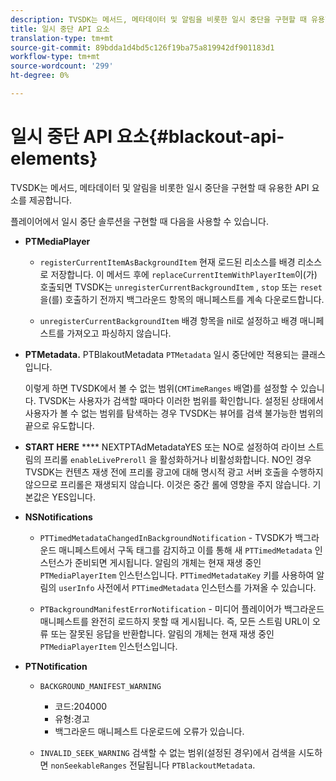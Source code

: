 ```yaml
---
description: TVSDK는 메서드, 메타데이터 및 알림을 비롯한 일시 중단을 구현할 때 유용한 API 요소를 제공합니다.
title: 일시 중단 API 요소
translation-type: tm+mt
source-git-commit: 89bdda1d4bd5c126f19ba75a819942df901183d1
workflow-type: tm+mt
source-wordcount: '299'
ht-degree: 0%

---
```



# 일시 중단 API 요소{#blackout-api-elements}

TVSDK는 메서드, 메타데이터 및 알림을 비롯한 일시 중단을 구현할 때 유용한 API 요소를 제공합니다.

플레이어에서 일시 중단 솔루션을 구현할 때 다음을 사용할 수 있습니다.

* **PTMediaPlayer**

   * `registerCurrentItemAsBackgroundItem` 현재 로드된 리소스를 배경 리소스로 저장합니다. 이 메서드 후에 `replaceCurrentItemWithPlayerItem`이(가) 호출되면 TVSDK는 `unregisterCurrentBackgroundItem` , `stop` 또는 `reset`을(를) 호출하기 전까지 백그라운드 항목의 매니페스트를 계속 다운로드합니다.

   * `unregisterCurrentBackgroundItem` 배경 항목을 nil로 설정하고 배경 매니페스트를 가져오고 파싱하지 않습니다.

* **PTMetadata.** PTBlakoutMetadata `PTMetadata` 일시 중단에만 적용되는 클래스입니다.

   이렇게 하면 TVSDK에서 볼 수 없는 범위(`CMTimeRanges` 배열)를 설정할 수 있습니다. TVSDK는 사용자가 검색할 때마다 이러한 범위를 확인합니다. 설정된 상태에서 사용자가 볼 수 없는 범위를 탐색하는 경우 TVSDK는 뷰어를 검색 불가능한 범위의 끝으로 유도합니다.

* **START HERE** **** NEXTPTAdMetadataYES 또는 NO로 설정하여 라이브 스트림의 프리롤 `enableLivePreroll` 을 활성화하거나 비활성화합니다. NO인 경우 TVSDK는 컨텐츠 재생 전에 프리롤 광고에 대해 명시적 광고 서버 호출을 수행하지 않으므로 프리롤은 재생되지 않습니다. 이것은 중간 롤에 영향을 주지 않습니다. 기본값은 YES입니다.

* **NSNotifications**

   * `PTTimedMetadataChangedInBackgroundNotification` - TVSDK가 백그라운드 매니페스트에서 구독 태그를 감지하고 이를 통해 새  `PTTimedMetadata` 인스턴스가 준비되면 게시됩니다. 알림의 개체는 현재 재생 중인 `PTMediaPlayerItem` 인스턴스입니다. `PTTimedMetadataKey` 키를 사용하여 알림의 `userInfo` 사전에서 `PTTimedMetadata` 인스턴스를 가져올 수 있습니다.

   * `PTBackgroundManifestErrorNotification` - 미디어 플레이어가 백그라운드 매니페스트를 완전히 로드하지 못할 때 게시됩니다. 즉, 모든 스트림 URL이 오류 또는 잘못된 응답을 반환합니다. 알림의 개체는 현재 재생 중인 `PTMediaPlayerItem` 인스턴스입니다.

* **PTNotification**

   * `BACKGROUND_MANIFEST_WARNING`

      * 코드:204000
      * 유형:경고
      * 백그라운드 매니페스트 다운로드에 오류가 있습니다.
   * `INVALID_SEEK_WARNING` 검색할 수 없는 범위(설정된 경우)에서 검색을 시도하면  `nonSeekableRanges` 전달됩니다 `PTBlackoutMetadata`.


